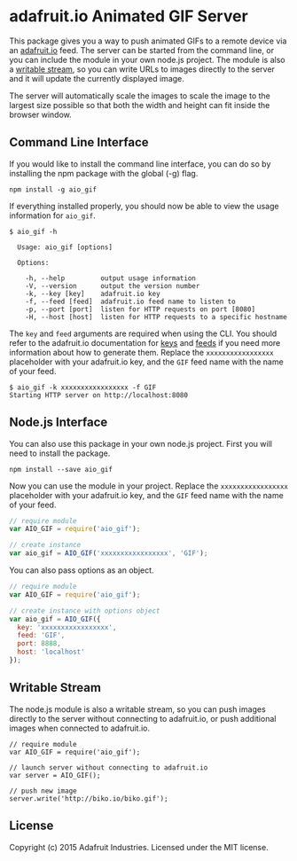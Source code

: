 # adafruit.io Animated GIF Server

This package gives you a way to push animated GIFs to a remote device via
an [adafruit.io][1] feed. The server can be started from the command line,
or you can include the module in your own node.js project. The module is
also a [writable stream][2], so you can write URLs to images directly to
the server and it will update the currently displayed image.

The server will automatically scale the images to scale the image to the
largest size possible so that both the width and height can fit inside
the browser window.

## Command Line Interface

If you would like to install the command line interface, you can do so by
installing the npm package with the global (-g) flag.

```
npm install -g aio_gif
```

If everything installed properly, you should now be able to view the usage
information for `aio_gif`.

```
$ aio_gif -h

  Usage: aio_gif [options]

  Options:

    -h, --help         output usage information
    -V, --version      output the version number
    -k, --key [key]    adafruit.io key
    -f, --feed [feed]  adafruit.io feed name to listen to
    -p, --port [port]  listen for HTTP requests on port [8080]
    -H, --host [host]  listen for HTTP requests to a specific hostname

```

The `key` and `feed` arguments are required when using the CLI. You should
refer to the adafruit.io documentation for [keys][3] and [feeds][4] if you
need more information about how to generate them. Replace the
`xxxxxxxxxxxxxxxxx` placeholder with your adafruit.io key, and the `GIF`
feed name with the name of your feed.

```
$ aio_gif -k xxxxxxxxxxxxxxxxx -f GIF
Starting HTTP server on http://localhost:8080
```

## Node.js Interface

You can also use this package in your own node.js project. First you will
need to install the package.

```
npm install --save aio_gif
```

Now you can use the module in your project. Replace the `xxxxxxxxxxxxxxxxx`
placeholder with your adafruit.io key, and the `GIF` feed name with the
name of your feed.

```js
// require module
var AIO_GIF = require('aio_gif');

// create instance
var aio_gif = AIO_GIF('xxxxxxxxxxxxxxxxx', 'GIF');
```

You can also pass options as an object.

```js
// require module
var AIO_GIF = require('aio_gif');

// create instance with options object
var aio_gif = AIO_GIF({
  key: 'xxxxxxxxxxxxxxxxx',
  feed: 'GIF',
  port: 8888,
  host: 'localhost'
});
```

## Writable Stream

The node.js module is also a writable stream, so you can push images
directly to the server without connecting to adafruit.io, or push
additional images when connected to adafruit.io.

```
// require module
var AIO_GIF = require('aio_gif');

// launch server without connecting to adafruit.io
var server = AIO_GIF();

// push new image
server.write('http://biko.io/biko.gif');
```

## License

Copyright (c) 2015 Adafruit Industries. Licensed under the MIT license.

[1]: https://io.adafruit.com/
[2]: https://nodejs.org/api/stream.html#stream_class_stream_writable
[3]: https://learn.adafruit.com/adafruit-io/api-key
[4]: https://learn.adafruit.com/adafruit-io/feeds
